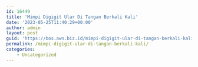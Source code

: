 ```yaml
---
id: 16449
title: 'Mimpi Digigit Ular Di Tangan Berkali Kali'
date: '2023-05-25T11:40:29+00:00'
author: admin
layout: post
guid: 'https://bos.awn.biz.id/mimpi-digigit-ular-di-tangan-berkali-kali/'
permalink: /mimpi-digigit-ular-di-tangan-berkali-kali/
categories:
    - Uncategorized
---
```


